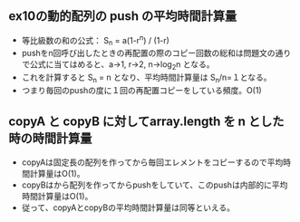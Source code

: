 ## ex10の動的配列の push の平均時間計算量
* 等比級数の和の公式： S<sub>n</sub> = a(1-r<sup>n</sup>) / (1-r)
* pushをn回呼び出したときの再配置の際のコピー回数の総和は問題文の通りで公式に当てはめると、a→1, r→2, n→log<sub>2</sub>n となる。
* これを計算すると S<sub>n</sub> = n となり、平均時間計算量は S<sub>n</sub>/n=１となる。
* つまり毎回のpushの度に１回の再配置コピーをしている頻度。O(1)

## copyA と copyB に対してarray.length を n とした時の時間計算量
* copyAは固定長の配列を作ってから毎回エレメントをコピーするので平均時間計算量はO(1)。
* copyBはから配列を作ってからpushをしていて、このpushは内部的に平均時間計算量はO(1)。
* 従って、copyAとcopyBの平均時間計算量は同等といえる。